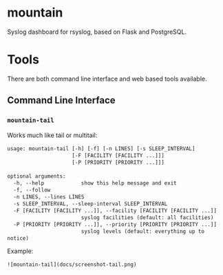 # mountain

Syslog dashboard for rsyslog, based on Flask and PostgreSQL.

# Tools

There are both command line interface and web based tools available.

## Command Line Interface

### `mountain-tail`

Works much like tail or multitail:

    usage: mountain-tail [-h] [-f] [-n LINES] [-s SLEEP_INTERVAL]
                         [-F [FACILITY [FACILITY ...]]]
                         [-P [PRIORITY [PRIORITY ...]]]

    optional arguments:
      -h, --help            show this help message and exit
      -f, --follow
      -n LINES, --lines LINES
      -s SLEEP_INTERVAL, --sleep-interval SLEEP_INTERVAL
      -F [FACILITY [FACILITY ...]], --facility [FACILITY [FACILITY ...]]
                            syslog facilities (default: all facilities)
      -P [PRIORITY [PRIORITY ...]], --priority [PRIORITY [PRIORITY ...]]
                            syslog levels (default: everything up to notice)

Example:

    ![mountain-tail](docs/screenshot-tail.png)
